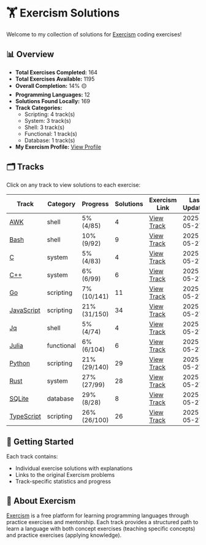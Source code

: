 # 🏋️ Exercism Solutions

Welcome to my collection of solutions for [Exercism](https://exercism.org/) coding exercises!

## 📊 Overview

- **Total Exercises Completed:** 164
- **Total Exercises Available:** 1195
- **Overall Completion:** 14% 🟡
- **Programming Languages:** 12
- **Solutions Found Locally:** 169
- **Track Categories:**
  - Scripting: 4 track(s)
  - System: 3 track(s)
  - Shell: 3 track(s)
  - Functional: 1 track(s)
  - Database: 1 track(s)
- **My Exercism Profile:** [View Profile](https://exercism.org/profiles/princemuel)

## 🗂️ Tracks

Click on any track to view solutions to each exercise:


| Track | Category | Progress | Solutions | Exercism Link | Last Updated |
|-------|----------|----------|-----------|-------------|-------------|
| [AWK](awk/README.md) | shell | 5% (4/85) | 4 | [View Track](https://exercism.org/tracks/awk) | 2025-05-27 |
| [Bash](bash/README.md) | shell | 10% (9/92) | 9 | [View Track](https://exercism.org/tracks/bash) | 2025-05-27 |
| [C](c/README.md) | system | 5% (4/83) | 4 | [View Track](https://exercism.org/tracks/c) | 2025-05-27 |
| [C++](cpp/README.md) | system | 6% (6/99) | 6 | [View Track](https://exercism.org/tracks/cpp) | 2025-05-27 |
| [Go](go/README.md) | scripting | 7% (10/141) | 11 | [View Track](https://exercism.org/tracks/go) | 2025-05-27 |
| [JavaScript](javascript/README.md) | scripting | 21% (31/150) | 34 | [View Track](https://exercism.org/tracks/javascript) | 2025-05-27 |
| [Jq](jq/README.md) | shell | 5% (4/74) | 4 | [View Track](https://exercism.org/tracks/jq) | 2025-05-27 |
| [Julia](julia/README.md) | functional | 6% (6/104) | 6 | [View Track](https://exercism.org/tracks/julia) | 2025-05-27 |
| [Python](python/README.md) | scripting | 21% (29/140) | 29 | [View Track](https://exercism.org/tracks/python) | 2025-05-27 |
| [Rust](rust/README.md) | system | 27% (27/99) | 28 | [View Track](https://exercism.org/tracks/rust) | 2025-05-27 |
| [SQLite](sqlite/README.md) | database | 29% (8/28) | 8 | [View Track](https://exercism.org/tracks/sqlite) | 2025-05-27 |
| [TypeScript](typescript/README.md) | scripting | 26% (26/100) | 26 | [View Track](https://exercism.org/tracks/typescript) | 2025-05-27 |
## 🚀 Getting Started

Each track contains:
- Individual exercise solutions with explanations
- Links to the original Exercism problems
- Track-specific statistics and progress

## 📝 About Exercism

[Exercism](https://exercism.org/) is a free platform for learning programming languages through practice exercises and mentorship. Each track provides a structured path to learn a language with both concept exercises (teaching specific concepts) and practice exercises (applying knowledge).

